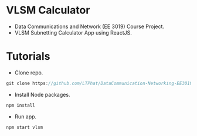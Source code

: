 # VLSM Calculator

- Data Communications and Network (EE 3019) Course Project.
- VLSM Subnetting Calculator App using ReactJS.

# Tutorials
- Clone repo.
  
```js
git clone https://github.com/LTPhat/DataCommunication-Networking-EE3019.git
```

- Install Node packages.

```js
npm install 
```

- Run app.

```js
npm start vlsm 
```
